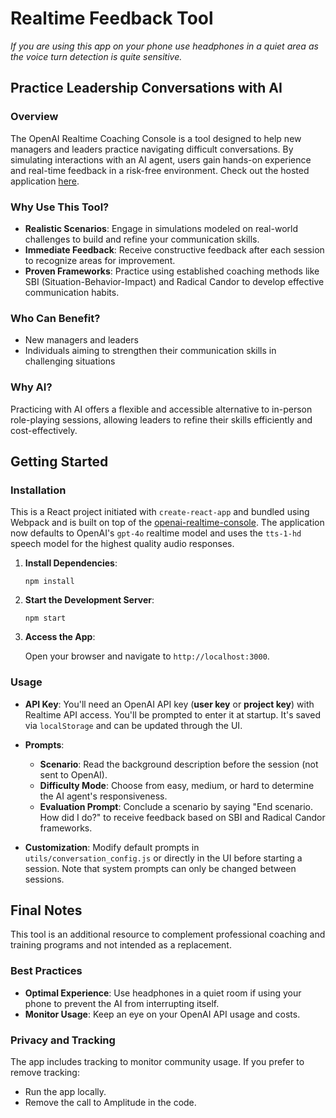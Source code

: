 # Realtime Feedback Tool

*If you are using this app on your phone use headphones in a quiet area as the voice turn detection is quite sensitive.*

## Practice Leadership Conversations with AI

### Overview

The OpenAI Realtime Coaching Console is a tool designed to help new managers and leaders practice navigating difficult conversations. By simulating interactions with an AI agent, users gain hands-on experience and real-time feedback in a risk-free environment. Check out the hosted application [here](https://kentwills.github.io/manager_coaching/).

### Why Use This Tool?

- **Realistic Scenarios**: Engage in simulations modeled on real-world challenges to build and refine your communication skills.
- **Immediate Feedback**: Receive constructive feedback after each session to recognize areas for improvement.
- **Proven Frameworks**: Practice using established coaching methods like SBI (Situation-Behavior-Impact) and Radical Candor to develop effective communication habits.

### Who Can Benefit?

- New managers and leaders
- Individuals aiming to strengthen their communication skills in challenging situations

### Why AI?

Practicing with AI offers a flexible and accessible alternative to in-person role-playing sessions, allowing leaders to refine their skills efficiently and cost-effectively.

## Getting Started

### Installation

This is a React project initiated with `create-react-app` and bundled using Webpack and is built on top of the [openai-realtime-console](https://github.com/openai/openai-realtime-console).
The application now defaults to OpenAI's `gpt-4o` realtime model and uses the `tts-1-hd` speech model for the highest quality audio responses.

1. **Install Dependencies**:

   ```shell
   npm install
   ```

2. **Start the Development Server**:

   ```shell
   npm start
   ```

3. **Access the App**:

   Open your browser and navigate to `http://localhost:3000`.

### Usage

- **API Key**: You'll need an OpenAI API key (**user key** or **project key**) with Realtime API access. You'll be prompted to enter it at startup. It's saved via `localStorage` and can be updated through the UI.

- **Prompts**:
  - **Scenario**: Read the background description before the session (not sent to OpenAI).
  - **Difficulty Mode**: Choose from easy, medium, or hard to determine the AI agent's responsiveness.
  - **Evaluation Prompt**: Conclude a scenario by saying "End scenario. How did I do?" to receive feedback based on SBI and Radical Candor frameworks.

- **Customization**: Modify default prompts in `utils/conversation_config.js` or directly in the UI before starting a session. Note that system prompts can only be changed between sessions.

## Final Notes

This tool is an additional resource to complement professional coaching and training programs and not intended as a replacement.

### Best Practices

- **Optimal Experience**: Use headphones in a quiet room if using your phone to prevent the AI from interrupting itself.
- **Monitor Usage**: Keep an eye on your OpenAI API usage and costs.

### Privacy and Tracking

The app includes tracking to monitor community usage. If you prefer to remove tracking:

- Run the app locally.
- Remove the call to Amplitude in the code.